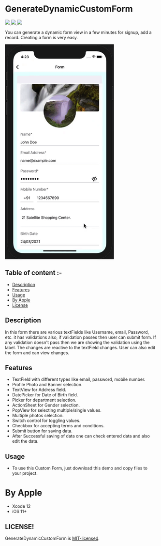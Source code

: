 # GenerateDynamicCustomForm

<a href="https://docs.swift.org/swift-book/LanguageGuide/TheBasics.html" style="pointer-events: stroke;" target="_blank">
<img src="https://img.shields.io/badge/swift-5.0-yellowgreen">
</a>
<a href="https://github.com/ashishpatelmi/GenerateDynamicCustomForm/blob/main/LICENSE" style="pointer-events: stroke;" target="_blank">
<img src="https://img.shields.io/badge/platform-iOS-red">
</a>
<a href="https://github.com/ashishpatelmi/GenerateDynamicCustomForm/blob/main/LICENSE" style="pointer-events: stroke;" target="_blank">
<img src="https://img.shields.io/badge/licence-MIT.-orange">
</a>

You can generate a dynamic form view in a few minutes for signup, add a record. Creating a form is very easy.

![video](/Media/form.gif)

## Table of content :-

- [Description](#description)
- [Features](#features)
- [Usage](#usage)
- [By Apple](#by-apple)
- [License](#license)
    
## Description

In this form there are various textFields like Username, email, Password, etc. it has validations also, if validation passes then user can submit form. If any validation doesn't pass then we are showing the validation using the label. The changes are reactive to the textField changes. User can also edit the form and can view changes.

## Features

- TextField with different types like email, password, mobile number.
- Profile Photo and Banner selection.
- TextView for Address field.
- DatePicker for Date of Birth field.
- Picker for department selection.
- ActionSheet for Gender selection.
- PopView for selecting multiple/single values.
- Multiple photos selection.
- Switch control for toggling values.
- Checkbox for accepting terms and conditions.
- Submit button for saving data.
- After Successful saving of data one can check entered data and also edit the data.

## Usage

- To use this Custom Form, just download this demo and copy files to your project.

# By Apple 

- Xcode 12
- iOS 11+

## LICENSE!

GenerateDynamicCustomForm is [MIT-licensed](/LICENSE).
